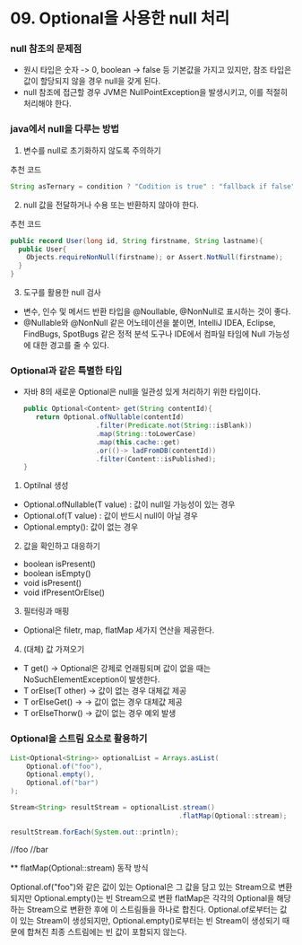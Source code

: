 # 09. Optional을 사용한 null 처리 

### null 참조의 문제점 
- 원시 타입은 숫자 -> 0, boolean -> false 등 기본값을 가지고 있지만, 참조 타입은 값이 할당되지 않을 경우 null을 갖게 된다. 
- null 참조에 접근할 경우 JVM은 NullPointException을 발생시키고, 이를 적절히 처리해야 한다. 

### java에서 null을 다루는 방법
1. 변수를 null로 초기화하지 않도록 주의하기 

추천 코드
```java
String asTernary = condition ? "Codition is true" : "fallback if false";

```

2. null 값을 전달하거나 수용 또는 반환하지 않아야 한다.
   
추천 코드
```java
public record User(long id, String firstname, String lastname){
  public User{
    Objects.requireNonNull(firstname); or Assert.NotNull(firstname); 
  }
}
```

3. 도구를 활용한 null 검사
- 변수, 인수 및 메서드 반환 타입을 @Noullable, @NonNull로 표시하는 것이 좋다. 
- @Nullable와 @NonNull 같은 어노테이션을 붙이면, IntelliJ IDEA, Eclipse, FindBugs, SpotBugs 같은 정적 분석 도구나 IDE에서 컴파일 타임에 Null 가능성에 대한 경고를 줄 수 있다. 

### Optional과 같은 특별한 타입 
- 자바 8의 새로운 Optional은 null을 일관성 있게 처리하기 위한 타입이다.

  ```java
  public Optional<Content> get(String contentId){
     return Optional.ofNullable(contentId)
                    .filter(Predicate.not(String::isBlank))
                    .map(String::toLowerCase)
                    .map(this.cache::get)
                    .or(()-> ladFromDB(contentId))
                    .filter(Content::isPublished);
  }
  ```

1. Optilnal 생성
- Optional.ofNullable(T value) : 값이 null일 가능성이 있는 경우
- Optional.of(T value) : 값이 반드시 null이 아닐 경우
- Optional.empty(): 값이 없는 경우

2. 값을 확인하고 대응하기
- boolean isPresent()
- boolean isEmpty()
- void isPresent()
- void ifPresentOrElse()

3. 필터링과 매핑
- Optional은 filetr, map, flatMap 세가지 연산을 제공한다.

4. (대체) 값 가져오기
- T get() -> Optional은 강제로 언래핑되며 값이 없을 때는 NoSuchElementException이 발생한다.
- T orElse(T other) -> 값이 없는 경우 대체값 제공 
- T orElseGet() -> -> 값이 없는 경우 대체값 제공 
- T orElseThorw() ->  값이 없는 경우 예외 발생 
  
### Optional을 스트림 요소로 활용하기
```java
List<Optional<String>> optionalList = Arrays.asList(
    Optional.of("foo"),
    Optional.empty(),
    Optional.of("bar")
);

Stream<String> resultStream = optionalList.stream()
                                          .flatMap(Optional::stream);

resultStream.forEach(System.out::println);
```

//foo
//bar


** flatMap(Optional::stream) 동작 방식

Optional.of("foo")와 같은 값이 있는 Optional은 그 값을 담고 있는 Stream으로 변환되지만  Optional.empty()는 빈 Stream으로 변환
flatMap은 각각의 Optional을 해당하는 Stream으로 변환한 후에 이 스트림들을 하나로 합친다. Optional.of로부터는 값이 있는 Stream이 생성되지만, Optional.empty()로부터는 빈 Stream이 생성되기 때문에 합쳐진 최종 스트림에는 빈 값이 포함되지 않는다.


